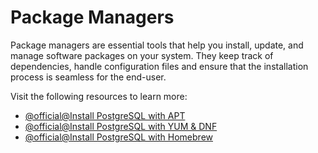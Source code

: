 # Package Managers

Package managers are essential tools that help you install, update, and manage software packages on your system. They keep track of dependencies, handle configuration files and ensure that the installation process is seamless for the end-user.

Visit the following resources to learn more:

- [@official@Install PostgreSQL with APT](https://www.postgresql.org/download/linux/ubuntu/)
- [@official@Install PostgreSQL with YUM & DNF](https://www.postgresql.org/download/linux/redhat/)
- [@official@Install PostgreSQL with Homebrew](https://wiki.postgresql.org/wiki/Homebrew)